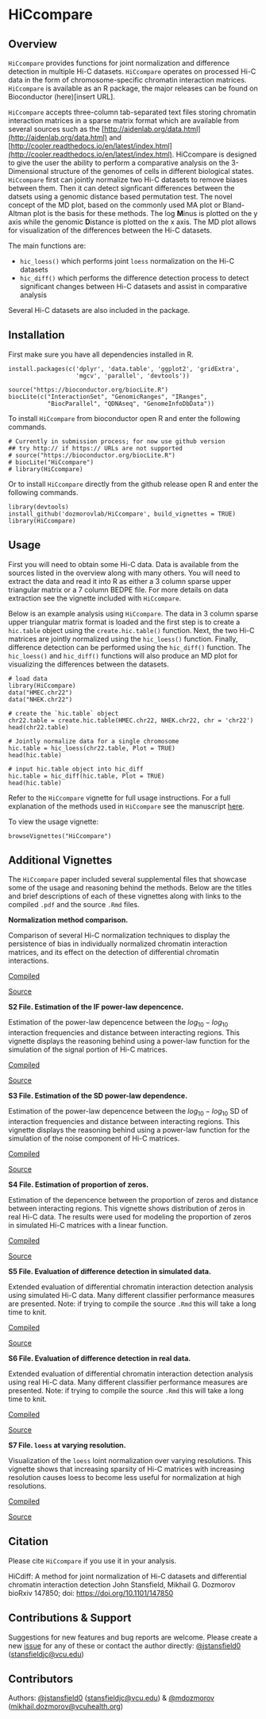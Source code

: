 # HiCcompare

## Overview 

`HiCcompare` provides functions for joint normalization and difference detection in multiple Hi-C datasets. `HiCcompare` operates on processed Hi-C data in the form of chromosome-specific chromatin interaction matrices. `HiCcompare` is available as an R package, the major releases can be found on Bioconductor (here)[insert URL]. 

`HiCcompare` accepts three-column tab-separated text files storing chromatin interaction matrices in a sparse matrix format which are available from several sources such as the [http://aidenlab.org/data.html](http://aidenlab.org/data.html) and [http://cooler.readthedocs.io/en/latest/index.html](http://cooler.readthedocs.io/en/latest/index.html). HiCcompare is designed to give the user the ability to perform a comparative analysis on the 3-Dimensional structure of the genomes of cells in different biological states. `HiCcompare` first can jointly normalize two Hi-C datasets to remove biases between them. Then it can detect signficant differences between the datsets using a genomic distance based permutation test. The novel concept of the MD plot, based on the commonly used MA plot or Bland-Altman plot is the basis for these methods. The log **M**inus is plotted on the y axis while the genomic **D**istance is plotted on the x axis. The MD plot allows for visualization of the differences between the Hi-C datasets. 

The main functions are:
+ `hic_loess()` which performs joint `loess` normalization on the Hi-C datasets
+ `hic_diff()` which performs the difference detection process to detect significant changes between Hi-C datasets and assist in comparative analysis

Several Hi-C datasets are also included in the package.


## Installation

First make sure you have all dependencies installed in R.

```
install.packages(c('dplyr', 'data.table', 'ggplot2', 'gridExtra', 
				   'mgcv', 'parallel', 'devtools'))

source("https://bioconductor.org/biocLite.R")
biocLite(c("InteractionSet", "GenomicRanges", "IRanges", 
		   "BiocParallel", "QDNAseq", "GenomeInfoDbData"))			   
```

To install `HiCcompare` from bioconductor open R and enter the following commands.

```
# Currently in submission process; for now use github version
## try http:// if https:// URLs are not supported
# source("https://bioconductor.org/biocLite.R")
# biocLite("HiCcompare")
# library(HiCcompare)
```


Or to install `HiCcompare` directly from the github release open R and enter the following commands.

```
library(devtools)
install_github('dozmorovlab/HiCcompare', build_vignettes = TRUE)
library(HiCcompare)
```


## Usage

First you will need to obtain some Hi-C data. Data is available from the sources listed in the overview along with many others. You will need to extract the data and read it into R as either a 3 column sparse upper triangular matrix or a 7 column BEDPE file. For more details on data extraction see the vignette included with `HiCcompare`.

Below is an example analysis using `HiCcompare`. The data in 3 column sparse upper triangular matrix format is loaded and the first step is to create a `hic.table` object using the `create.hic.table()` function. Next, the two Hi-C matrices are jointly normalized using the `hic_loess()` function. Finally, difference detection can be performed using the `hic_diff()` function. The `hic_loess()` and `hic_diff()` functions will also produce an MD plot for visualizing the differences between the datasets. 

```
# load data
library(HiCcompare)
data("HMEC.chr22")
data("NHEK.chr22")

# create the `hic.table` object
chr22.table = create.hic.table(HMEC.chr22, NHEK.chr22, chr = 'chr22')
head(chr22.table)

# Jointly normalize data for a single chromosome
hic.table = hic_loess(chr22.table, Plot = TRUE)
head(hic.table)

# input hic.table object into hic_diff
hic.table = hic_diff(hic.table, Plot = TRUE)
head(hic.table)
```

Refer to the `HiCcompare` vignette for full usage instructions. For a full explanation of the methods used in `HiCcompare` see the manuscript [here](https://doi.org/10.1101/147850).

To view the usage vignette:

`browseVignettes("HiCcompare")`


## Additional Vignettes

The `HiCcompare` paper included several supplemental files that showcase some of the usage and reasoning behind the methods. Below are the titles and brief descriptions of each of these vignettes along with links to the compiled `.pdf` and the source `.Rmd` files. 

**Normalization method comparison.** 

Comparison of several Hi-C normalization techniques to display the persistence of bias in individually normalized chromatin interaction matrices, and its effect on the detection of differential chromatin interactions.

[Compiled](https://github.com/dozmorovlab/HiCcompare/raw/supplemental/supplemental_files/S1_File.pdf)


[Source](https://github.com/dozmorovlab/HiCcompare/raw/supplemental/supplemental_files/S1_File.Rmd)

**S2 File. Estimation of the IF power-law depencence.** 

Estimation of the power-law depencence between the $log_{10}-log_{10}$ interaction frequencies and distance between interacting regions. This vignette displays the reasoning behind using a power-law function for the simulation of the signal portion of Hi-C matrices.

[Compiled](https://github.com/dozmorovlab/HiCcompare/raw/supplemental/supplemental_files/S2_File.pdf)

[Source](https://github.com/dozmorovlab/HiCcompare/raw/supplemental/supplemental_files/S2_File.Rmd)

**S3 File. Estimation of the SD power-law dependence.** 

Estimation of the power-law depencence between the $log_{10}-log_{10}$ SD of interaction frequencies and distance between interacting regions. This vignette displays the reasoning behind using a power-law function for the simulation of the noise component of Hi-C matrices.

[Compiled](https://github.com/dozmorovlab/HiCcompare/raw/supplemental/supplemental_files/S3_File.pdf)

[Source](https://github.com/dozmorovlab/HiCcompare/raw/supplemental/supplemental_files/S3_File.Rmd)

**S4 File. Estimation of proportion of zeros.** 

Estimation of the depencence between the proportion of zeros and distance between interacting regions. This vignette shows distribution of zeros in real Hi-C data. The results were used for modeling the proportion of zeros in simulated Hi-C matrices with a linear function.

[Compiled](https://github.com/dozmorovlab/HiCcompare/raw/supplemental/supplemental_files/S4_File.pdf)

[Source](https://github.com/dozmorovlab/HiCcompare/raw/supplemental/supplemental_files/S4_File.Rmd)


**S5 File. Evaluation of difference detection in simulated data.** 

Extended evaluation of differential chromatin interaction detection analysis using simulated Hi-C data. Many different classifier performance measures are presented. Note: if trying to compile the source `.Rmd` this will take a long time to knit. 

[Compiled](https://github.com/dozmorovlab/HiCcompare/raw/supplemental/supplemental_files/S5_File.pdf)

[Source](https://github.com/dozmorovlab/HiCcompare/raw/supplemental/supplemental_files/S5_File.Rmd)

**S6 File. Evaluation of difference detection in real data.** 

Extended evaluation of differential chromatin interaction detection analysis using real Hi-C data. Many different classifier performance measures are presented. Note: if trying to compile the source `.Rmd` this will take a long time to knit. 

[Compiled](https://github.com/dozmorovlab/HiCcompare/raw/supplemental/supplemental_files/S6_File.pdf)

[Source](https://github.com/dozmorovlab/HiCcompare/raw/supplemental/supplemental_files/S6_File.Rmd)

**S7 File. `loess` at varying resolution.** 

Visualization of the `loess` loint normalization over varying resolutions. This vignette shows that increasing sparsity of Hi-C matrices with increasing resolution causes loess to become less useful for normalization at high resolutions. 

[Compiled](https://github.com/dozmorovlab/HiCcompare/raw/supplemental/supplemental_files/S7_File.pdf)

[Source](https://github.com/dozmorovlab/HiCcompare/raw/supplemental/supplemental_files/S7_File.Rmd)



## Citation

Please cite `HiCcompare` if you use it in your analysis.

HiCdiff: A method for joint normalization of Hi-C datasets and differential chromatin interaction detection
John Stansfield, Mikhail G. Dozmorov
bioRxiv 147850; doi: https://doi.org/10.1101/147850

## Contributions & Support

Suggestions for new features and bug reports are welcome. Please create a new [issue](https://github.com/dozmorovlab/HiCcompare/issues) for any of these or contact the author directly: [@jstansfield0](https://github.com/jstansfield0) (stansfieldjc@vcu.edu)

## Contributors

Authors: [@jstansfield0](https://github.com/jstansfield0) (stansfieldjc@vcu.edu) & [@mdozmorov](https://github.com/mdozmorov) (mikhail.dozmorov@vcuhealth.org)
